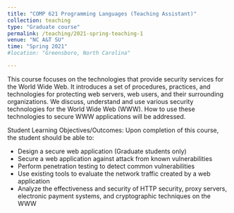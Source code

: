 ```yaml
---
title: "COMP 621 Programming Languages (Teaching Assistant)"
collection: teaching
type: "Graduate course"
permalink: /teaching/2021-spring-teaching-1
venue: "NC A&T SU"
time: "Spring 2021"
#location: "Greensboro, North Carolina"

---
```

This course focuses on the technologies that provide security services for the World Wide Web. It introduces a set of procedures, practices, and technologies for protecting web servers, web users, and their surrounding organizations. We discuss, understand and use various security technologies for the World Wide Web (WWW). How to use these technologies to secure WWW applications will be addressed.

Student Learning Objectives/Outcomes: Upon completion of this course, the student should be able to:
- Design a secure web application (Graduate students only)
- Secure a web application against attack from known vulnerabilities
- Perform penetration testing to detect common vulnerabilities
- Use existing tools to evaluate the network traffic created by a web application
- Analyze the effectiveness and security of HTTP security, proxy servers, electronic payment systems, and cryptographic techniques on the WWW
